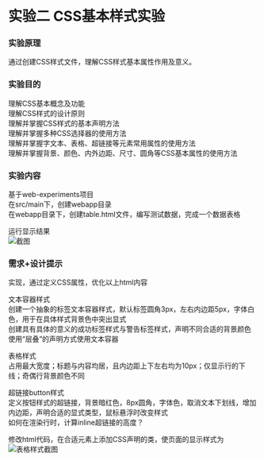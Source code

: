 # 实验二 CSS基本样式实验
### 实验原理
通过创建CSS样式文件，理解CSS样式基本属性作用及意义。
### 实验目的
理解CSS基本概念及功能  
理解CSS样式的设计原则  
理解并掌握CSS样式的基本声明方法  
理解并掌握多种CSS选择器的使用方法  
理解并掌握字文本、表格、超链接等元素常用属性的使用方法  
理解并掌握背景、颜色、内外边距、尺寸、圆角等CSS基本属性的使用方法  

### 实验内容
基于web-experiments项目    
在src/main下，创建webapp目录  
在webapp目录下，创建table.html文件，编写测试数据，完成一个数据表格

运行显示结果  
![截图](./asserts/table-01.PNG)


### 需求+设计提示 
实现，通过定义CSS属性，优化以上html内容  

文本容器样式  
创建一个抽象的标签文本容器样式，默认标签圆角3px，左右内边距5px，字体白色，用于在具体样式背景色中突出显式   
创建具有具体的意义的成功标签样式与警告标签样式，声明不同合适的背景颜色   
使用“层叠”的声明方式使用文本容器   

表格样式   
占用最大宽度；标题与内容均居，且内边距上下左右均为10px；仅显示行的下线；奇偶行背景颜色不同   

超链接button样式   
定义按钮样式的超链接，背景暗红色，8px圆角，字体色，取消文本下划线，增加内边距，声明合适的显式类型，鼠标悬浮时改变样式   
如何在渲染行时，计算inline超链接的高度？   

修改html代码，在合适元素上添加CSS声明的类，使页面的显示样式为   
![表格样式截图](./asserts/table-css.PNG)



